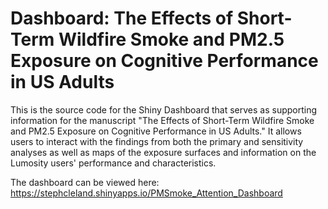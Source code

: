 # Dashboard: The Effects of Short-Term Wildfire Smoke and PM2.5 Exposure on Cognitive Performance in US Adults

This is the source code for the Shiny Dashboard that serves as supporting information for the manuscript "The Effects of Short-Term Wildfire Smoke and PM2.5 Exposure on Cognitive Performance in US Adults."
It allows users to interact with the findings from both the primary and sensitivity analyses as well as maps of the exposure surfaces and information on the Lumosity users' performance and characteristics.

The dashboard can be viewed here: https://stephcleland.shinyapps.io/PMSmoke_Attention_Dashboard
